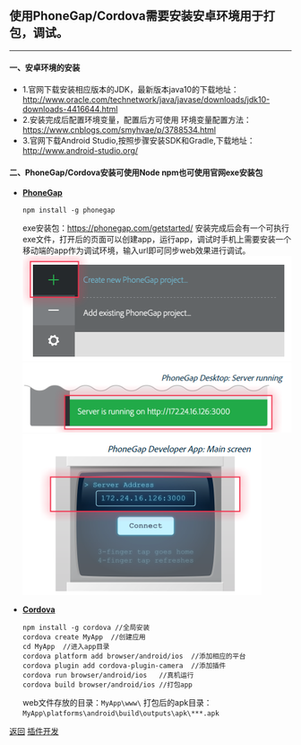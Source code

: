 ## 使用PhoneGap/Cordova需要安装安卓环境用于打包，调试。
---
#### 一、安卓环境的安装
- 1.官网下载安装相应版本的JDK，最新版本java10的下载地址：http://www.oracle.com/technetwork/java/javase/downloads/jdk10-downloads-4416644.html
- 2.安装完成后配置环境变量，配置后方可使用
环境变量配置方法：https://www.cnblogs.com/smyhvae/p/3788534.html
- 3.官网下载Android Studio,按照步骤安装SDK和Gradle,下载地址：
http://www.android-studio.org/

#### 二、PhoneGap/Cordova安装可使用Node npm也可使用官网exe安装包

- **[PhoneGap](http://docs.phonegap.com)**
    ```
    npm install -g phonegap
    ```
    exe安装包：https://phonegap.com/getstarted/
    安装完成后会有一个可执行exe文件，打开后的页面可以创建app，运行app，调试时手机上需要安装一个移动端的app作为调试环境，输入url即可同步web效果进行调试。
    ![新建项目](./menu_screenshot.png)
    ![开启服务，端口，地址](./server_screenshot.png)
    ![手机连接页面](./pg-dev_screenshot.png)

- **[Cordova](http://cordova.axuer.com/)**
    ```
    npm install -g cordova //全局安装
    cordova create MyApp  //创建应用
    cd MyApp  //进入app目录
    cordova platform add browser/android/ios  //添加相应的平台
    cordova plugin add cordova-plugin-camera  //添加插件
    cordova run browser/android/ios   //真机运行
    cordova build browser/android/ios //打包app
    ```
    web文件存放的目录：`MyApp\www\`
    打包后的apk目录：`MyApp\platforms\android\build\outputs\apk\***.apk`

[返回](./README)
[插件开发](./插件开发)